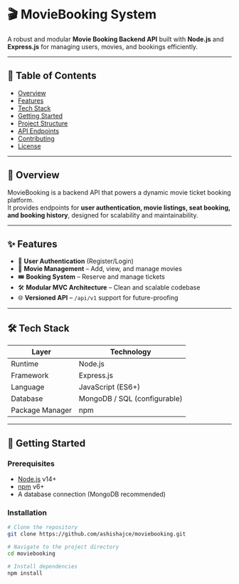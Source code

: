 # 🎬 MovieBooking System

A robust and modular **Movie Booking Backend API** built with **Node.js** and **Express.js** for managing users, movies, and bookings efficiently.

---

## 📌 Table of Contents
- [Overview](#overview)
- [Features](#features)
- [Tech Stack](#tech-stack)
- [Getting Started](#getting-started)
- [Project Structure](#project-structure)
- [API Endpoints](#api-endpoints)
- [Contributing](#contributing)
- [License](#license)

---

## 📝 Overview

MovieBooking is a backend API that powers a dynamic movie ticket booking platform.  
It provides endpoints for **user authentication, movie listings, seat booking, and booking history**, designed for scalability and maintainability.

---

## ✨ Features

- 🔐 **User Authentication** (Register/Login)  
- 🎥 **Movie Management** – Add, view, and manage movies  
- 🎟 **Booking System** – Reserve and manage tickets  
- 🛠 **Modular MVC Architecture** – Clean and scalable codebase  
- 🌐 **Versioned API** – `/api/v1` support for future-proofing

---

## 🛠 Tech Stack

| Layer             | Technology        |
|-------------------|-------------------|
| Runtime           | Node.js           |
| Framework         | Express.js        |
| Language          | JavaScript (ES6+) |
| Database          | MongoDB / SQL (configurable) |
| Package Manager   | npm               |

---

## 🚀 Getting Started

### Prerequisites
- [Node.js](https://nodejs.org/) v14+  
- [npm](https://www.npmjs.com/) v6+  
- A database connection (MongoDB recommended)  

### Installation
```bash
# Clone the repository
git clone https://github.com/ashishajce/moviebooking.git

# Navigate to the project directory
cd moviebooking

# Install dependencies
npm install
